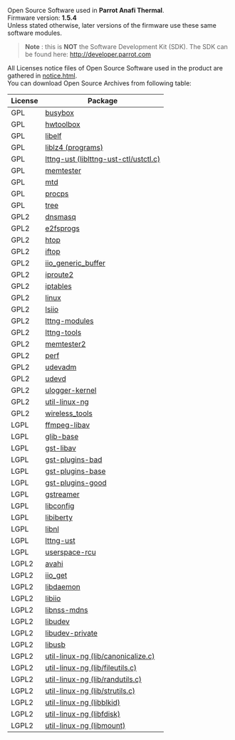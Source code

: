 Open Source Software used in **Parrot Anafi Thermal**.  
Firmware version: **1.5.4**  
Unless stated otherwise, later versions of the firmware
use these same software modules.

>**Note** : this is **NOT** the Software Development Kit (SDK).
The SDK can be found here: http://developer.parrot.com

All Licenses notice files of Open Source Software used in the
product are gathered in [notice.html](notices/police-notice.html).  
You can download Open Source Archives from following table:

|License|Package
|---|---
|GPL|[busybox](sources/busybox-unknown)
|GPL|[hwtoolbox](sources/hwtoolbox-4.2.2)
|GPL|[libelf](sources/libelf-0.167)
|GPL|[liblz4 (programs)](sources/liblz4-r131)
|GPL|[lttng-ust (liblttng-ust-ctl/ustctl.c)](sources/lttng-ust-2.8.1)
|GPL|[memtester](sources/memtester-4.2.2)
|GPL|[mtd](sources/mtd-2.0.0)
|GPL|[procps](sources/procps-3.2.8)
|GPL|[tree](sources/tree-1.6.0)
|GPL2|[dnsmasq](sources/dnsmasq-2.66)
|GPL2|[e2fsprogs](sources/e2fsprogs-1.42.12)
|GPL2|[htop](sources/htop-2.0.1)
|GPL2|[iftop](sources/iftop-1.0pre4)
|GPL2|[iio_generic_buffer](sources/iio_generic_buffer-unknown)
|GPL2|[iproute2](sources/iproute2-3.9.0)
|GPL2|[iptables](sources/iptables-1.4.21)
|GPL2|[linux](sources/linux-4.9.0)
|GPL2|[lsiio](sources/lsiio-unknown)
|GPL2|[lttng-modules](sources/lttng-modules-unknown)
|GPL2|[lttng-tools](sources/lttng-tools-2.8.2)
|GPL2|[memtester2](sources/memtester2-unknown)
|GPL2|[perf](sources/perf-unknown)
|GPL2|[udevadm](sources/udevadm-164)
|GPL2|[udevd](sources/udevd-164)
|GPL2|[ulogger-kernel](sources/ulogger-kernel-unknown)
|GPL2|[util-linux-ng](sources/util-linux-ng-2.28)
|GPL2|[wireless_tools](sources/wireless_tools-29)
|LGPL|[ffmpeg-libav](sources/ffmpeg-libav-unknown)
|LGPL|[glib-base](sources/glib-base-2.48.1)
|LGPL|[gst-libav](sources/gst-libav-1.12.0)
|LGPL|[gst-plugins-bad](sources/gst-plugins-bad-1.12.1)
|LGPL|[gst-plugins-base](sources/gst-plugins-base-1.12.0)
|LGPL|[gst-plugins-good](sources/gst-plugins-good-1.12.1)
|LGPL|[gstreamer](sources/gstreamer-1.12.1)
|LGPL|[libconfig](sources/libconfig-1.7.2)
|LGPL|[libiberty](sources/libiberty-20161017)
|LGPL|[libnl](sources/libnl-3.2.24)
|LGPL|[lttng-ust](sources/lttng-ust-2.8.1)
|LGPL|[userspace-rcu](sources/userspace-rcu-0.9.1)
|LGPL2|[avahi](sources/avahi-0.6.29)
|LGPL2|[iio_get](sources/iio_get-unknown)
|LGPL2|[libdaemon](sources/libdaemon-0.14)
|LGPL2|[libiio](sources/libiio-unknown)
|LGPL2|[libnss-mdns](sources/libnss-mdns-0.10)
|LGPL2|[libudev](sources/libudev-164)
|LGPL2|[libudev-private](sources/libudev-private-164)
|LGPL2|[libusb](sources/libusb-0.1.12)
|LGPL2|[util-linux-ng (lib/canonicalize.c)](sources/util-linux-ng-2.28)
|LGPL2|[util-linux-ng (lib/fileutils.c)](sources/util-linux-ng-2.28)
|LGPL2|[util-linux-ng (lib/randutils.c)](sources/util-linux-ng-2.28)
|LGPL2|[util-linux-ng (lib/strutils.c)](sources/util-linux-ng-2.28)
|LGPL2|[util-linux-ng (libblkid)](sources/util-linux-ng-2.28)
|LGPL2|[util-linux-ng (libfdisk)](sources/util-linux-ng-2.28)
|LGPL2|[util-linux-ng (libmount)](sources/util-linux-ng-2.28)
